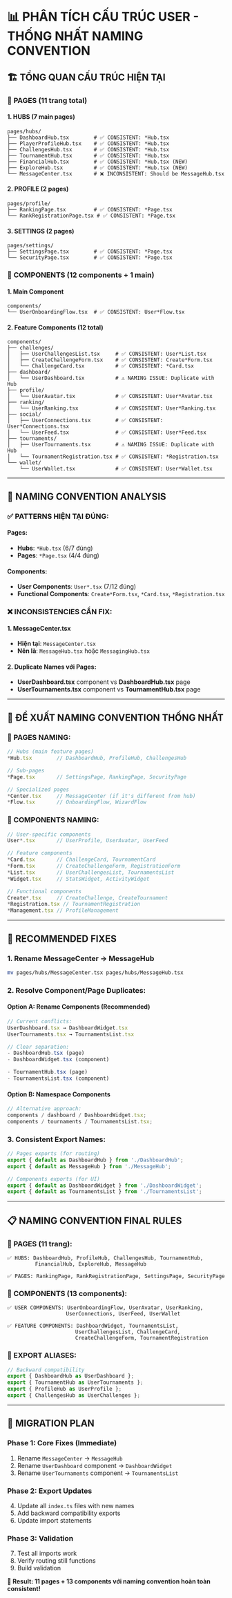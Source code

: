 # 📊 PHÂN TÍCH CẤU TRÚC USER - THỐNG NHẤT NAMING CONVENTION

## 🏗️ TỔNG QUAN CẤU TRÚC HIỆN TẠI

### 📁 **PAGES (11 trang total)**

#### **1. HUBS (7 main pages)**

```
pages/hubs/
├── DashboardHub.tsx        # ✅ CONSISTENT: *Hub.tsx
├── PlayerProfileHub.tsx    # ✅ CONSISTENT: *Hub.tsx
├── ChallengesHub.tsx       # ✅ CONSISTENT: *Hub.tsx
├── TournamentHub.tsx       # ✅ CONSISTENT: *Hub.tsx
├── FinancialHub.tsx        # ✅ CONSISTENT: *Hub.tsx (NEW)
├── ExploreHub.tsx          # ✅ CONSISTENT: *Hub.tsx (NEW)
└── MessageCenter.tsx       # ❌ INCONSISTENT: Should be MessageHub.tsx
```

#### **2. PROFILE (2 pages)**

```
pages/profile/
├── RankingPage.tsx         # ✅ CONSISTENT: *Page.tsx
└── RankRegistrationPage.tsx # ✅ CONSISTENT: *Page.tsx
```

#### **3. SETTINGS (2 pages)**

```
pages/settings/
├── SettingsPage.tsx        # ✅ CONSISTENT: *Page.tsx
└── SecurityPage.tsx        # ✅ CONSISTENT: *Page.tsx
```

### 🧩 **COMPONENTS (12 components + 1 main)**

#### **1. Main Component**

```
components/
└── UserOnboardingFlow.tsx  # ✅ CONSISTENT: User*Flow.tsx
```

#### **2. Feature Components (12 total)**

```
components/
├── challenges/
│   ├── UserChallengesList.tsx     # ✅ CONSISTENT: User*List.tsx
│   ├── CreateChallengeForm.tsx    # ✅ CONSISTENT: Create*Form.tsx
│   └── ChallengeCard.tsx          # ✅ CONSISTENT: *Card.tsx
├── dashboard/
│   └── UserDashboard.tsx          # ⚠️ NAMING ISSUE: Duplicate with Hub
├── profile/
│   └── UserAvatar.tsx             # ✅ CONSISTENT: User*Avatar.tsx
├── ranking/
│   └── UserRanking.tsx            # ✅ CONSISTENT: User*Ranking.tsx
├── social/
│   ├── UserConnections.tsx        # ✅ CONSISTENT: User*Connections.tsx
│   └── UserFeed.tsx               # ✅ CONSISTENT: User*Feed.tsx
├── tournaments/
│   ├── UserTournaments.tsx        # ⚠️ NAMING ISSUE: Duplicate with Hub
│   └── TournamentRegistration.tsx # ✅ CONSISTENT: *Registration.tsx
└── wallet/
    └── UserWallet.tsx             # ✅ CONSISTENT: User*Wallet.tsx
```

---

## 🎯 NAMING CONVENTION ANALYSIS

### ✅ **PATTERNS HIỆN TẠI ĐÚNG:**

#### **Pages:**

- **Hubs**: `*Hub.tsx` (6/7 đúng)
- **Pages**: `*Page.tsx` (4/4 đúng)

#### **Components:**

- **User Components**: `User*.tsx` (7/12 đúng)
- **Functional Components**: `Create*Form.tsx`, `*Card.tsx`, `*Registration.tsx`

### ❌ **INCONSISTENCIES CẦN FIX:**

#### **1. MessageCenter.tsx**

- **Hiện tại**: `MessageCenter.tsx`
- **Nên là**: `MessageHub.tsx` hoặc `MessagingHub.tsx`

#### **2. Duplicate Names với Pages:**

- **UserDashboard.tsx** component vs **DashboardHub.tsx** page
- **UserTournaments.tsx** component vs **TournamentHub.tsx** page

---

## 🔧 ĐỀ XUẤT NAMING CONVENTION THỐNG NHẤT

### **📄 PAGES NAMING:**

```typescript
// Hubs (main feature pages)
*Hub.tsx        // DashboardHub, ProfileHub, ChallengesHub

// Sub-pages
*Page.tsx       // SettingsPage, RankingPage, SecurityPage

// Specialized pages
*Center.tsx     // MessageCenter (if it's different from hub)
*Flow.tsx       // OnboardingFlow, WizardFlow
```

### **🧩 COMPONENTS NAMING:**

```typescript
// User-specific components
User*.tsx       // UserProfile, UserAvatar, UserFeed

// Feature components
*Card.tsx       // ChallengeCard, TournamentCard
*Form.tsx       // CreateChallengeForm, RegistrationForm
*List.tsx       // UserChallengesList, TournamentsList
*Widget.tsx     // StatsWidget, ActivityWidget

// Functional components
Create*.tsx     // CreateChallenge, CreateTournament
*Registration.tsx // TournamentRegistration
*Management.tsx // ProfileManagement
```

---

## 🚀 RECOMMENDED FIXES

### **1. Rename MessageCenter → MessageHub**

```bash
mv pages/hubs/MessageCenter.tsx pages/hubs/MessageHub.tsx
```

### **2. Resolve Component/Page Duplicates:**

#### **Option A: Rename Components (Recommended)**

```typescript
// Current conflicts:
UserDashboard.tsx → DashboardWidget.tsx
UserTournaments.tsx → TournamentsList.tsx

// Clear separation:
- DashboardHub.tsx (page)
- DashboardWidget.tsx (component)

- TournamentHub.tsx (page)
- TournamentsList.tsx (component)
```

#### **Option B: Namespace Components**

```typescript
// Alternative approach:
components / dashboard / DashboardWidget.tsx;
components / tournaments / TournamentsList.tsx;
```

### **3. Consistent Export Names:**

```typescript
// Pages exports (for routing)
export { default as DashboardHub } from './DashboardHub';
export { default as MessageHub } from './MessageHub';

// Components exports (for UI)
export { default as DashboardWidget } from './DashboardWidget';
export { default as TournamentsList } from './TournamentsList';
```

---

## 📋 NAMING CONVENTION FINAL RULES

### **🎯 PAGES (11 trang):**

```
✅ HUBS: DashboardHub, ProfileHub, ChallengesHub, TournamentHub,
         FinancialHub, ExploreHub, MessageHub

✅ PAGES: RankingPage, RankRegistrationPage, SettingsPage, SecurityPage
```

### **🎯 COMPONENTS (13 components):**

```
✅ USER COMPONENTS: UserOnboardingFlow, UserAvatar, UserRanking,
                   UserConnections, UserFeed, UserWallet

✅ FEATURE COMPONENTS: DashboardWidget, TournamentsList,
                      UserChallengesList, ChallengeCard,
                      CreateChallengeForm, TournamentRegistration
```

### **🎯 EXPORT ALIASES:**

```typescript
// Backward compatibility
export { DashboardHub as UserDashboard };
export { TournamentHub as UserTournaments };
export { ProfileHub as UserProfile };
export { ChallengesHub as UserChallenges };
```

---

## 🔄 MIGRATION PLAN

### **Phase 1: Core Fixes (Immediate)**

1. Rename `MessageCenter` → `MessageHub`
2. Rename `UserDashboard` component → `DashboardWidget`
3. Rename `UserTournaments` component → `TournamentsList`

### **Phase 2: Export Updates**

4. Update all `index.ts` files with new names
5. Add backward compatibility exports
6. Update import statements

### **Phase 3: Validation**

7. Test all imports work
8. Verify routing still functions
9. Build validation

**🎯 Result: 11 pages + 13 components với naming convention hoàn toàn consistent!**
